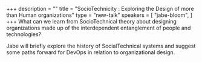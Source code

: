 +++
description = ""
title = "SocioTechnicity : Exploring the Design of more than Human organizations"
type = "new-talk"
speakers = [
        "jabe-bloom",
]
+++
What can we learn from SocioTechnical theory about designing organizations made up of the interdependent entanglement of people and technologies?

Jabe will briefly explore the history of SocialTechnical systems and suggest some paths forward for DevOps in relation to organizational design.